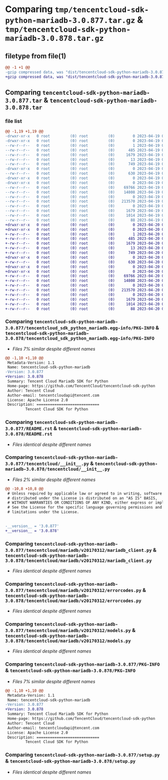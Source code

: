 # Comparing `tmp/tencentcloud-sdk-python-mariadb-3.0.877.tar.gz` & `tmp/tencentcloud-sdk-python-mariadb-3.0.878.tar.gz`

## filetype from file(1)

```diff
@@ -1 +1 @@
-gzip compressed data, was "dist/tencentcloud-sdk-python-mariadb-3.0.877.tar", last modified: Wed Apr 19 09:21:12 2023, max compression
+gzip compressed data, was "dist/tencentcloud-sdk-python-mariadb-3.0.878.tar", last modified: Thu Apr 20 00:36:52 2023, max compression
```

## Comparing `tencentcloud-sdk-python-mariadb-3.0.877.tar` & `tencentcloud-sdk-python-mariadb-3.0.878.tar`

### file list

```diff
@@ -1,19 +1,19 @@
-drwxr-xr-x   0 root         (0) root         (0)        0 2023-04-19 09:21:12.000000 tencentcloud-sdk-python-mariadb-3.0.877/
-drwxr-xr-x   0 root         (0) root         (0)        0 2023-04-19 09:21:12.000000 tencentcloud-sdk-python-mariadb-3.0.877/tencentcloud_sdk_python_mariadb.egg-info/
--rw-r--r--   0 root         (0) root         (0)        1 2023-04-19 09:21:12.000000 tencentcloud-sdk-python-mariadb-3.0.877/tencentcloud_sdk_python_mariadb.egg-info/dependency_links.txt
--rw-r--r--   0 root         (0) root         (0)      485 2023-04-19 09:21:12.000000 tencentcloud-sdk-python-mariadb-3.0.877/tencentcloud_sdk_python_mariadb.egg-info/SOURCES.txt
--rw-r--r--   0 root         (0) root         (0)     1679 2023-04-19 09:21:12.000000 tencentcloud-sdk-python-mariadb-3.0.877/tencentcloud_sdk_python_mariadb.egg-info/PKG-INFO
--rw-r--r--   0 root         (0) root         (0)       13 2023-04-19 09:21:12.000000 tencentcloud-sdk-python-mariadb-3.0.877/tencentcloud_sdk_python_mariadb.egg-info/top_level.txt
--rw-r--r--   0 root         (0) root         (0)      749 2023-04-19 09:21:12.000000 tencentcloud-sdk-python-mariadb-3.0.877/README.rst
-drwxr-xr-x   0 root         (0) root         (0)        0 2023-04-19 09:21:12.000000 tencentcloud-sdk-python-mariadb-3.0.877/tencentcloud/
--rw-r--r--   0 root         (0) root         (0)      630 2023-04-19 09:21:12.000000 tencentcloud-sdk-python-mariadb-3.0.877/tencentcloud/__init__.py
-drwxr-xr-x   0 root         (0) root         (0)        0 2023-04-19 09:21:12.000000 tencentcloud-sdk-python-mariadb-3.0.877/tencentcloud/mariadb/
-drwxr-xr-x   0 root         (0) root         (0)        0 2023-04-19 09:21:12.000000 tencentcloud-sdk-python-mariadb-3.0.877/tencentcloud/mariadb/v20170312/
--rw-r--r--   0 root         (0) root         (0)    69766 2023-04-19 09:21:12.000000 tencentcloud-sdk-python-mariadb-3.0.877/tencentcloud/mariadb/v20170312/mariadb_client.py
--rw-r--r--   0 root         (0) root         (0)    14808 2023-04-19 09:21:12.000000 tencentcloud-sdk-python-mariadb-3.0.877/tencentcloud/mariadb/v20170312/errorcodes.py
--rw-r--r--   0 root         (0) root         (0)        0 2023-04-19 09:21:12.000000 tencentcloud-sdk-python-mariadb-3.0.877/tencentcloud/mariadb/v20170312/__init__.py
--rw-r--r--   0 root         (0) root         (0)   213570 2023-04-19 09:21:12.000000 tencentcloud-sdk-python-mariadb-3.0.877/tencentcloud/mariadb/v20170312/models.py
--rw-r--r--   0 root         (0) root         (0)        0 2023-04-19 09:21:12.000000 tencentcloud-sdk-python-mariadb-3.0.877/tencentcloud/mariadb/__init__.py
--rw-r--r--   0 root         (0) root         (0)     1679 2023-04-19 09:21:12.000000 tencentcloud-sdk-python-mariadb-3.0.877/PKG-INFO
--rw-r--r--   0 root         (0) root         (0)     1014 2023-04-19 09:21:12.000000 tencentcloud-sdk-python-mariadb-3.0.877/setup.py
--rw-r--r--   0 root         (0) root         (0)       88 2023-04-19 09:21:12.000000 tencentcloud-sdk-python-mariadb-3.0.877/setup.cfg
+drwxr-xr-x   0 root         (0) root         (0)        0 2023-04-20 00:36:52.000000 tencentcloud-sdk-python-mariadb-3.0.878/
+drwxr-xr-x   0 root         (0) root         (0)        0 2023-04-20 00:36:52.000000 tencentcloud-sdk-python-mariadb-3.0.878/tencentcloud_sdk_python_mariadb.egg-info/
+-rw-r--r--   0 root         (0) root         (0)        1 2023-04-20 00:36:52.000000 tencentcloud-sdk-python-mariadb-3.0.878/tencentcloud_sdk_python_mariadb.egg-info/dependency_links.txt
+-rw-r--r--   0 root         (0) root         (0)      485 2023-04-20 00:36:52.000000 tencentcloud-sdk-python-mariadb-3.0.878/tencentcloud_sdk_python_mariadb.egg-info/SOURCES.txt
+-rw-r--r--   0 root         (0) root         (0)     1679 2023-04-20 00:36:52.000000 tencentcloud-sdk-python-mariadb-3.0.878/tencentcloud_sdk_python_mariadb.egg-info/PKG-INFO
+-rw-r--r--   0 root         (0) root         (0)       13 2023-04-20 00:36:52.000000 tencentcloud-sdk-python-mariadb-3.0.878/tencentcloud_sdk_python_mariadb.egg-info/top_level.txt
+-rw-r--r--   0 root         (0) root         (0)      749 2023-04-20 00:36:51.000000 tencentcloud-sdk-python-mariadb-3.0.878/README.rst
+drwxr-xr-x   0 root         (0) root         (0)        0 2023-04-20 00:36:52.000000 tencentcloud-sdk-python-mariadb-3.0.878/tencentcloud/
+-rw-r--r--   0 root         (0) root         (0)      630 2023-04-20 00:36:51.000000 tencentcloud-sdk-python-mariadb-3.0.878/tencentcloud/__init__.py
+drwxr-xr-x   0 root         (0) root         (0)        0 2023-04-20 00:36:52.000000 tencentcloud-sdk-python-mariadb-3.0.878/tencentcloud/mariadb/
+drwxr-xr-x   0 root         (0) root         (0)        0 2023-04-20 00:36:52.000000 tencentcloud-sdk-python-mariadb-3.0.878/tencentcloud/mariadb/v20170312/
+-rw-r--r--   0 root         (0) root         (0)    69766 2023-04-20 00:36:51.000000 tencentcloud-sdk-python-mariadb-3.0.878/tencentcloud/mariadb/v20170312/mariadb_client.py
+-rw-r--r--   0 root         (0) root         (0)    14808 2023-04-20 00:36:51.000000 tencentcloud-sdk-python-mariadb-3.0.878/tencentcloud/mariadb/v20170312/errorcodes.py
+-rw-r--r--   0 root         (0) root         (0)        0 2023-04-20 00:36:51.000000 tencentcloud-sdk-python-mariadb-3.0.878/tencentcloud/mariadb/v20170312/__init__.py
+-rw-r--r--   0 root         (0) root         (0)   213570 2023-04-20 00:36:51.000000 tencentcloud-sdk-python-mariadb-3.0.878/tencentcloud/mariadb/v20170312/models.py
+-rw-r--r--   0 root         (0) root         (0)        0 2023-04-20 00:36:51.000000 tencentcloud-sdk-python-mariadb-3.0.878/tencentcloud/mariadb/__init__.py
+-rw-r--r--   0 root         (0) root         (0)     1679 2023-04-20 00:36:52.000000 tencentcloud-sdk-python-mariadb-3.0.878/PKG-INFO
+-rw-r--r--   0 root         (0) root         (0)     1014 2023-04-20 00:36:51.000000 tencentcloud-sdk-python-mariadb-3.0.878/setup.py
+-rw-r--r--   0 root         (0) root         (0)       88 2023-04-20 00:36:52.000000 tencentcloud-sdk-python-mariadb-3.0.878/setup.cfg
```

### Comparing `tencentcloud-sdk-python-mariadb-3.0.877/tencentcloud_sdk_python_mariadb.egg-info/PKG-INFO` & `tencentcloud-sdk-python-mariadb-3.0.878/tencentcloud_sdk_python_mariadb.egg-info/PKG-INFO`

 * *Files 7% similar despite different names*

```diff
@@ -1,10 +1,10 @@
 Metadata-Version: 1.1
 Name: tencentcloud-sdk-python-mariadb
-Version: 3.0.877
+Version: 3.0.878
 Summary: Tencent Cloud Mariadb SDK for Python
 Home-page: https://github.com/TencentCloud/tencentcloud-sdk-python
 Author: Tencent Cloud
 Author-email: tencentcloudapi@tencent.com
 License: Apache License 2.0
 Description: ============================
         Tencent Cloud SDK for Python
```

### Comparing `tencentcloud-sdk-python-mariadb-3.0.877/README.rst` & `tencentcloud-sdk-python-mariadb-3.0.878/README.rst`

 * *Files identical despite different names*

### Comparing `tencentcloud-sdk-python-mariadb-3.0.877/tencentcloud/__init__.py` & `tencentcloud-sdk-python-mariadb-3.0.878/tencentcloud/__init__.py`

 * *Files 2% similar despite different names*

```diff
@@ -10,8 +10,8 @@
 # Unless required by applicable law or agreed to in writing, software
 # distributed under the License is distributed on an "AS IS" BASIS,
 # WITHOUT WARRANTIES OR CONDITIONS OF ANY KIND, either express or implied.
 # See the License for the specific language governing permissions and
 # limitations under the License.
 
 
-__version__ = '3.0.877'
+__version__ = '3.0.878'
```

### Comparing `tencentcloud-sdk-python-mariadb-3.0.877/tencentcloud/mariadb/v20170312/mariadb_client.py` & `tencentcloud-sdk-python-mariadb-3.0.878/tencentcloud/mariadb/v20170312/mariadb_client.py`

 * *Files identical despite different names*

### Comparing `tencentcloud-sdk-python-mariadb-3.0.877/tencentcloud/mariadb/v20170312/errorcodes.py` & `tencentcloud-sdk-python-mariadb-3.0.878/tencentcloud/mariadb/v20170312/errorcodes.py`

 * *Files identical despite different names*

### Comparing `tencentcloud-sdk-python-mariadb-3.0.877/tencentcloud/mariadb/v20170312/models.py` & `tencentcloud-sdk-python-mariadb-3.0.878/tencentcloud/mariadb/v20170312/models.py`

 * *Files identical despite different names*

### Comparing `tencentcloud-sdk-python-mariadb-3.0.877/PKG-INFO` & `tencentcloud-sdk-python-mariadb-3.0.878/PKG-INFO`

 * *Files 7% similar despite different names*

```diff
@@ -1,10 +1,10 @@
 Metadata-Version: 1.1
 Name: tencentcloud-sdk-python-mariadb
-Version: 3.0.877
+Version: 3.0.878
 Summary: Tencent Cloud Mariadb SDK for Python
 Home-page: https://github.com/TencentCloud/tencentcloud-sdk-python
 Author: Tencent Cloud
 Author-email: tencentcloudapi@tencent.com
 License: Apache License 2.0
 Description: ============================
         Tencent Cloud SDK for Python
```

### Comparing `tencentcloud-sdk-python-mariadb-3.0.877/setup.py` & `tencentcloud-sdk-python-mariadb-3.0.878/setup.py`

 * *Files identical despite different names*

